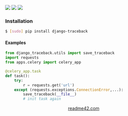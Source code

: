 <!--
https://readme42.com
-->


[![](https://img.shields.io/pypi/v/django-traceback.svg?maxAge=3600)](https://pypi.org/project/django-traceback/)
[![](https://img.shields.io/badge/License-Unlicense-blue.svg?longCache=True)](https://unlicense.org/)
[![](https://github.com/andrewp-as-is/django-traceback.py/workflows/tests42/badge.svg)](https://github.com/andrewp-as-is/django-traceback.py/actions)

### Installation
```bash
$ [sudo] pip install django-traceback
```

#### Examples
```python
from django_traceback.utils import save_traceback
import requests
from apps.celery import celery_app

@celery_app.task
def task():
    try:
        r = requests.get('url')
    except (requests.exceptions.ConnectionError,...):
        save_traceback(__file__)
        # init task again
```

<p align="center">
    <a href="https://readme42.com/">readme42.com</a>
</p>